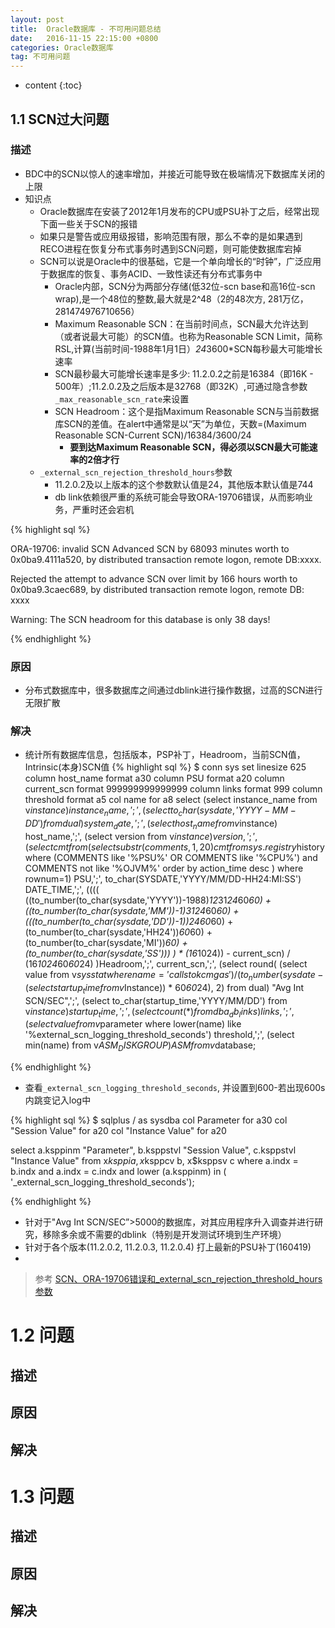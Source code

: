 ```yaml
---
layout: post
title:  Oracle数据库 - 不可用问题总结
date:   2016-11-15 22:15:00 +0800
categories: Oracle数据库
tag: 不可用问题
---
```


* content
{:toc}

## 1.1 SCN过大问题

### 描述

* BDC中的SCN以惊人的速率增加，并接近可能导致在极端情况下数据库关闭的上限
* 知识点
	- Oracle数据库在安装了2012年1月发布的CPU或PSU补丁之后，经常出现下面一些关于SCN的报错
    - 如果只是警告或应用级报错，影响范围有限，那么不幸的是如果遇到RECO进程在恢复分布式事务时遇到SCN问题，则可能使数据库宕掉
	- SCN可以说是Oracle中的很基础，它是一个单向增长的“时钟”，广泛应用于数据库的恢复、事务ACID、一致性读还有分布式事务中
		- Oracle内部，SCN分为两部分存储(低32位-scn base和高16位-scn wrap),是一个48位的整数,最大就是2^48（2的48次方, 281万亿，281474976710656）
		- Maximum Reasonable SCN：在当前时间点，SCN最大允许达到（或者说最大可能）的SCN值。也称为Reasonable SCN Limit，简称RSL,计算(当前时间-1988年1月1日）*24*3600*SCN每秒最大可能增长速率
		- SCN最秒最大可能增长速率是多少: 11.2.0.2之前是16384（即16K - 500年）;11.2.0.2及之后版本是32768（即32K）,可通过隐含参数`_max_reasonable_scn_rate`来设置
		- SCN Headroom：这个是指Maximum Reasonable SCN与当前数据库SCN的差值。在alert中通常是以“天”为单位，天数=(Maximum Reasonable SCN-Current SCN)/16384/3600/24
			- **要到达Maximum Reasonable SCN，得必须以SCN最大可能速率的2倍才行**
	- `_external_scn_rejection_threshold_hours`参数
		- 11.2.0.2及以上版本的这个参数默认值是24，其他版本默认值是744
		- db link依赖很严重的系统可能会导致ORA-19706错误，从而影响业务，严重时还会宕机

{% highlight sql %}

ORA-19706: invalid SCN
Advanced SCN by 68093 minutes worth to 0x0ba9.4111a520, by distributed transaction remote logon, remote DB:xxxx.

Rejected the attempt to advance SCN over limit by 166 hours worth to 0x0ba9.3caec689, by distributed transaction remote logon, remote DB: xxxx

Warning: The SCN headroom for this database is only 38 days!

{% endhighlight %}	
### 原因

* 分布式数据库中，很多数据库之间通过dblink进行操作数据，过高的SCN进行无限扩散

### 解决

* 统计所有数据库信息，包括版本，PSP补丁，Headroom，当前SCN值，Intrinsic(本身)SCN值
{% highlight sql %}
$ conn sys
set linesize 625 
column host_name format a30
column PSU format a20
column current_scn format 999999999999999
column links format 999
column threshold format a5
col name for a8
select
(select instance_name from v$instance) instance_name,';',
(select to_char(sysdate,'YYYY-MM-DD') from dual) system_date,';',
(select host_name from v$instance) host_name,';',
(select version from v$instance) version,';',
(select cmt from (select substr(comments,1,20) cmt from sys.registry$history where (COMMENTS like '%PSU%' OR COMMENTS like '%CPU%') and COMMENTS not like '%OJVM%' order by action_time desc ) where rownum=1) PSU,';',
   to_char(SYSDATE,'YYYY/MM/DD-HH24:MI:SS') DATE_TIME,';',
   ((((
    ((to_number(to_char(sysdate,'YYYY'))-1988)*12*31*24*60*60) +
    ((to_number(to_char(sysdate,'MM'))-1)*31*24*60*60) +
    (((to_number(to_char(sysdate,'DD'))-1))*24*60*60) +
    (to_number(to_char(sysdate,'HH24'))*60*60) +
    (to_number(to_char(sysdate,'MI'))*60) +
    (to_number(to_char(sysdate,'SS')))
    ) * (16*1024)) - current_scn)
   / (16*1024*60*60*24)
   )Headroom,';',
   current_scn,';',
   (select round( (select value from v$sysstat where name = 'calls to kcmgas')/ ( to_number( sysdate - ( select startup_time from v$Instance)) * 60*60*24), 2)  from dual) "Avg Int SCN/SEC",';',
(select to_char(startup_time,'YYYY/MM/DD') from v$instance) startup_time,';',
(select count(*) from dba_db_links) links,';',
(select value from v$parameter where lower(name) like '%external_scn_logging_threshold_seconds') threshold,';',
(select min(name) from v$ASM_DISKGROUP) ASM
   from v$database;

{% endhighlight %}

* 查看`_external_scn_logging_threshold_seconds`, 并设置到600-若出现600s内跳变记入log中

{% highlight sql %}
$ sqlplus / as sysdba 
col Parameter for a30 
col "Session Value" for a20 
col "Instance Value" for a20 

select a.ksppinm "Parameter", b.ksppstvl "Session Value", c.ksppstvl "Instance Value" 
from x$ksppi a, x$ksppcv b, x$ksppsv c 
where a.indx = b.indx 
and a.indx = c.indx 
and lower (a.ksppinm) in ( '_external_scn_logging_threshold_seconds');

{% endhighlight %}

* 针对于"Avg Int SCN/SEC”>5000的数据库，对其应用程序升入调查并进行研究，移除多余或不需要的dblink（特别是开发测试环境到生产环境）
* 针对于各个版本(11.2.0.2, 11.2.0.3, 11.2.0.4) 打上最新的PSU补丁(160419)
* 
	
> 参考 [SCN、ORA-19706错误和_external_scn_rejection_threshold_hours参数](http://www.laoxiong.net/scn-ora-19706-_external_scn_rejection_threshold_hours-parameter.html)


# 1.2  问题
## 描述

## 原因

## 解决

# 1.3  问题
## 描述

## 原因

## 解决




